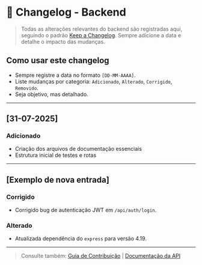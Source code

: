 # 📜 Changelog - Backend

> Todas as alterações relevantes do backend são registradas aqui, seguindo o padrão [Keep a Changelog](https://keepachangelog.com/pt-BR/1.0.0/). Sempre adicione a data e detalhe o impacto das mudanças.

## Como usar este changelog
- Sempre registre a data no formato `[DD-MM-AAAA]`.
- Liste mudanças por categoria: `Adicionado`, `Alterado`, `Corrigido`, `Removido`.
- Seja objetivo, mas detalhado.

---

## [31-07-2025]
### Adicionado
- Criação dos arquivos de documentação essenciais
- Estrutura inicial de testes e rotas

---

## [Exemplo de nova entrada]
### Corrigido
- Corrigido bug de autenticação JWT em `/api/auth/login`.
### Alterado
- Atualizada dependência do `express` para versão 4.19.

---

> Consulte também: [Guia de Contribuição](CONTRIBUTING.md) | [Documentação da API](docs/api.md)

